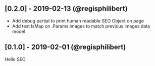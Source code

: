 ## [0.2.0] - 2019-02-13 (@regisphilibert)

- Add debug partial to print human readable SEO Object on page
- Add test IsMap on .Params.images to match previous images data model

## [0.1.0] - 2019-02-01 (@regisphilibert)

Hello SEO.